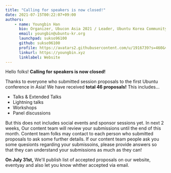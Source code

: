 ```yaml
---
title: "Calling for speakers is now closed!"
date: 2021-07-15T00:22:07+09:00
authors:
    - name: Youngbin Han
      bio: Organizer, Ubucon Asia 2021 / Leader, Ubuntu Korea Community 
      email: youngbin@ubuntu-kr.org
      launchpad: sukso96100
      github: sukso96100
      profile: https://avatars2.githubusercontent.com/u/1916739?s=460&v=4
      linkurl: https://youngbin.xyz
      linklabel: Website
---
```


Hello folks! **Calling for speakers is now closed!**

Thanks to everyone who submitted session proposals to the first Ubuntu conference in Asia!
We have received **total 46 proposals!** This includes...

- Talks & Extended Talks
- Lightning talks
- Workshops
- Panel discussions

But this does not includes social events and sponsor sessions yet.
In next 2 weeks, Our content team will review your submissions until the end of this month.
Content team folks may contact to each person who submitted proposals to ask some further details.
If our content team people ask you some quesionts regarding your submissoins, please provide answers so that they can understand your submissions as much as they can!

**On July 31st,** We'll publish list of accepted proposals on our website, eventyay and also let you know whther accepted via email.